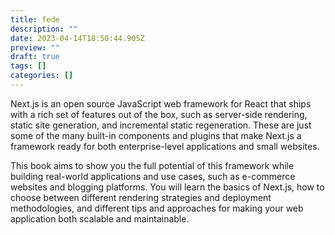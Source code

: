 ```yaml
---
title: fede
description: ""
date: 2023-04-14T18:50:44.905Z
preview: ""
draft: true
tags: []
categories: []
---
```


Next.js is an open source JavaScript web framework for React that ships with a rich set of features out of the box, such as server-side rendering, static site generation, and incremental static regeneration. These are just some of the many built-in components and plugins that make Next.js a framework ready for both enterprise-level applications and small websites.

This book aims to show you the full potential of this framework while building real-world applications and use cases, such as e-commerce websites and blogging platforms. You will learn the basics of Next.js, how to choose between different rendering strategies and deployment methodologies, and different tips and approaches for making your web application both scalable and maintainable.
